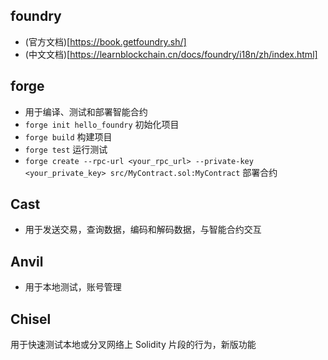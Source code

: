 ## foundry
- (官方文档)[https://book.getfoundry.sh/]
- (中文文档)[https://learnblockchain.cn/docs/foundry/i18n/zh/index.html]

## forge 
- 用于编译、测试和部署智能合约
- `forge init hello_foundry` 初始化项目
- `forge build` 构建项目
- `forge test` 运行测试
- `forge create --rpc-url <your_rpc_url> --private-key <your_private_key> src/MyContract.sol:MyContract` 部署合约
## Cast
- 用于发送交易，查询数据，编码和解码数据，与智能合约交互
## Anvil
- 用于本地测试，账号管理
## Chisel
用于快速测试本地或分叉网络上 Solidity 片段的行为，新版功能